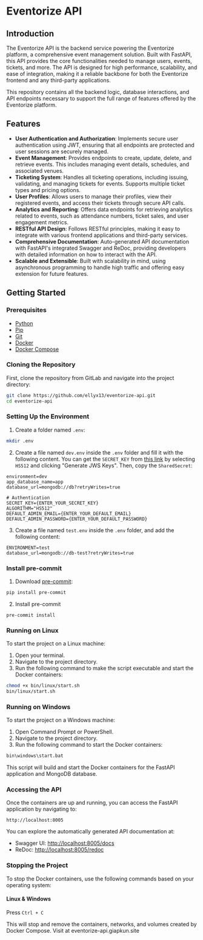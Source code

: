 # Eventorize API

## Introduction
The Eventorize API is the backend service powering the Eventorize platform, a comprehensive event management solution. Built with FastAPI, this API provides the core functionalities needed to manage users, events, tickets, and more. The API is designed for high performance, scalability, and ease of integration, making it a reliable backbone for both the Eventorize frontend and any third-party applications.

This repository contains all the backend logic, database interactions, and API endpoints necessary to support the full range of features offered by the Eventorize platform.



## Features

- **User Authentication and Authorization**: Implements secure user authentication using JWT, ensuring that all endpoints are protected and user sessions are securely managed.
- **Event Management**: Provides endpoints to create, update, delete, and retrieve events. This includes managing event details, schedules, and associated venues.
- **Ticketing System**: Handles all ticketing operations, including issuing, validating, and managing tickets for events. Supports multiple ticket types and pricing options.
- **User Profiles**: Allows users to manage their profiles, view their registered events, and access their tickets through secure API calls.
- **Analytics and Reporting**: Offers data endpoints for retrieving analytics related to events, such as attendance numbers, ticket sales, and user engagement metrics.
- **RESTful API Design**: Follows RESTful principles, making it easy to integrate with various frontend applications and third-party services.
- **Comprehensive Documentation**: Auto-generated API documentation with FastAPI's integrated Swagger and ReDoc, providing developers with detailed information on how to interact with the API.
- **Scalable and Extensible**: Built with scalability in mind, using asynchronous programming to handle high traffic and offering easy extension for future features.

## Getting Started

### Prerequisites

- [Python](https://www.python.org/)
- [Pip](https://pip.pypa.io/en/stable/installation/)
- [Git](https://git-scm.com/)
- [Docker](https://www.docker.com/)
- [Docker Compose](https://docs.docker.com/compose/)

### Cloning the Repository
First, clone the repository from GitLab and navigate into the project directory:
```bash
git clone https://github.com/ellyx13/eventorize-api.git
cd eventorize-api
```

### Setting Up the Environment
1. Create a folder named `.env`:
```bash
mkdir .env
```

2. Create a file named `dev.env` inside the `.env` folder and fill it with the following content. You can get the `SECRET_KEY` from [this link](https://8gwifi.org/jwsgen.jsp) by selecting `HS512` and clicking "Generate JWS Keys". Then, copy the `SharedSecret`:
```plaintext
environment=dev
app_database_name=app
database_url=mongodb://db?retryWrites=true

# Authentication 
SECRET_KEY={ENTER_YOUR_SECRET_KEY}
ALGORITHM="HS512"
DEFAULT_ADMIN_EMAIL={ENTER_YOUR_DEFAULT_EMAIL}
DEFAULT_ADMIN_PASSWORD={ENTER_YOUR_DEFAULT_PASSWORD}
```

3. Create a file named `test.env` inside the `.env` folder, and add the following content:
```plaintext
ENVIRONMENT=test
database_url=mongodb://db-test?retryWrites=true
```

### Install pre-commit
1. Download [pre-commit](https://pre-commit.com/):
```bash
pip install pre-commit
```
2. Install pre-commit
```
pre-commit install
```

### Running on Linux

To start the project on a Linux machine:

1. Open your terminal.
2. Navigate to the project directory.
3. Run the following command to make the script executable and start the Docker containers:
```bash
chmod +x bin/linux/start.sh
bin/linux/start.sh
```

### Running on Windows

To start the project on a Windows machine:

1. Open Command Prompt or PowerShell.
2. Navigate to the project directory.
3. Run the following command to start the Docker containers:
```cmd
bin\windows\start.bat
```

This script will build and start the Docker containers for the FastAPI application and MongoDB database.

### Accessing the API
Once the containers are up and running, you can access the FastAPI application by navigating to:

```
http://localhost:8005
```

You can explore the automatically generated API documentation at:

- Swagger UI: [http://localhost:8005/docs](http://localhost:8005/docs)
- ReDoc: [http://localhost:8005/redoc](http://localhost:8005/redoc)

### Stopping the Project

To stop the Docker containers, use the following commands based on your operating system:

#### Linux & Windows

Press `Ctrl + C`

This will stop and remove the containers, networks, and volumes created by Docker Compose.
Visit at eventorize-api.giapkun.site
